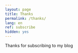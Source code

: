 ```yaml
---
layout: page
title: Thanks
permalink: /thanks/
lang: en
ref: subscribe
hidden: yes
---
```


Thanks for subscribing to my blog